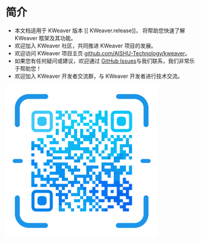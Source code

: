 # 简介


- 本文档适用于 KWeaver 版本 [[ KWeaver.release]]， 将帮助您快速了解 KWeaver 框架及其功能。
- 欢迎加入 KWeaver 社区，共同推进 KWeaver 项目的发展。
- 欢迎访问 KWeaver 项目主页 [github.com/AISHU-Technology/kweaver](https://github.com/AISHU-Technology/kweaver)。
- 如果您有任何疑问或建议，欢迎通过 [GitHub Issues](https://github.com/AISHU-Technology/kweaver/issues)与我们联系，我们非常乐于帮助您！
- 欢迎加入 KWeaver 开发者交流群，与 KWeaver 开发者进行技术交流。

![KWeaver 社区微信群二维码](../images/wx_qr_code.png)